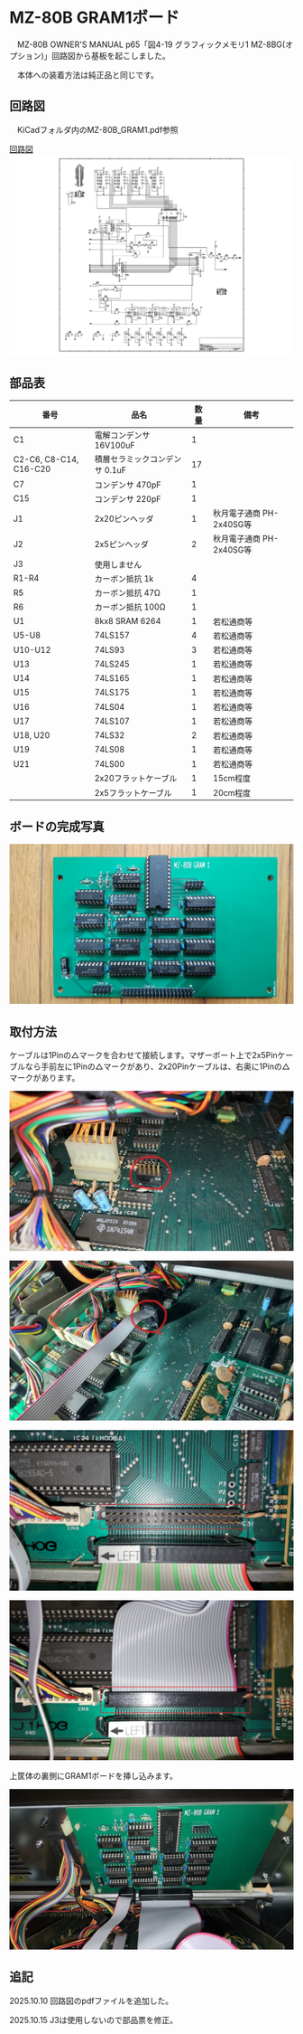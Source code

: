 # MZ-80B GRAM1ボード

　MZ-80B OWNER'S MANUAL p65「図4-19 グラフィックメモリ1 MZ-8BG(オプション)」回路図から基板を起こしました。

　本体への装着方法は純正品と同じです。

## 回路図
　KiCadフォルダ内のMZ-80B_GRAM1.pdf参照

[回路図](https://github.com/yanataka60/MZ-80B_GRAM1/blob/main/KiCAD/MZ-80B_GRAM1.pdf)
![回路図](https://github.com/yanataka60/MZ-80B_GRAM1/blob/main/KiCAD/MZ-80B_GRAM1_1.jpg)

## 部品表
|番号|品名|数量|備考|
| ------------ | ------------ | ------------ | ------------ |
|C1|電解コンデンサ 16V100uF|1||
|C2-C6, C8-C14, C16-C20|積層セラミックコンデンサ 0.1uF|17||
|C7|コンデンサ 470pF|1||
|C15|コンデンサ 220pF|1||
|J1|2x20ピンヘッダ|1|秋月電子通商 PH-2x40SG等|
|J2|2x5ピンヘッダ|2|秋月電子通商 PH-2x40SG等|
|J3|使用しません|||
|R1-R4|カーボン抵抗 1k|4||
|R5|カーボン抵抗 47Ω|1||
|R6|カーボン抵抗 100Ω|1||
|U1|8kx8 SRAM 6264|1|若松通商等|
|U5-U8|74LS157|4|若松通商等|
|U10-U12|74LS93|3|若松通商等|
|U13|74LS245|1|若松通商等|
|U14|74LS165|1|若松通商等|
|U15|74LS175|1|若松通商等|
|U16|74LS04|1|若松通商等|
|U17|74LS107|1|若松通商等|
|U18, U20|74LS32|2|若松通商等|
|U19|74LS08|1|若松通商等|
|U21|74LS00|1|若松通商等|
||2x20フラットケーブル|1|15cm程度|
||2x5フラットケーブル|1|20cm程度|

## ボードの完成写真
![MZ80B_GRAM1_01](https://github.com/yanataka60/MZ-80B_GRAM1/blob/main/JPEG/MZ80B_GRAM1_01.jpg)

## 取付方法
ケーブルは1Pinの△マークを合わせて接続します。マザーボート上で2x5Pinケーブルなら手前左に1Pinの△マークがあり、2x20Pinケーブルは、右奥に1Pinの△マークがあります。

![MZ80B_GRAM1_02](https://github.com/yanataka60/MZ-80B_GRAM1/blob/main/JPEG/MZ80B_GRAM1_02.jpg)

![MZ80B_GRAM1_03](https://github.com/yanataka60/MZ-80B_GRAM1/blob/main/JPEG/MZ80B_GRAM1_03.jpg)

![MZ80B_GRAM1_04](https://github.com/yanataka60/MZ-80B_GRAM1/blob/main/JPEG/MZ80B_GRAM1_04.jpg)

![MZ80B_GRAM1_05](https://github.com/yanataka60/MZ-80B_GRAM1/blob/main/JPEG/MZ80B_GRAM1_05.jpg)

上筐体の裏側にGRAM1ボードを挿し込みます。

![MZ80B_GRAM1_06](https://github.com/yanataka60/MZ-80B_GRAM1/blob/main/JPEG/MZ80B_GRAM1_06.jpg)

## 追記
2025.10.10 回路図のpdfファイルを追加した。

2025.10.15 J3は使用しないので部品票を修正。
